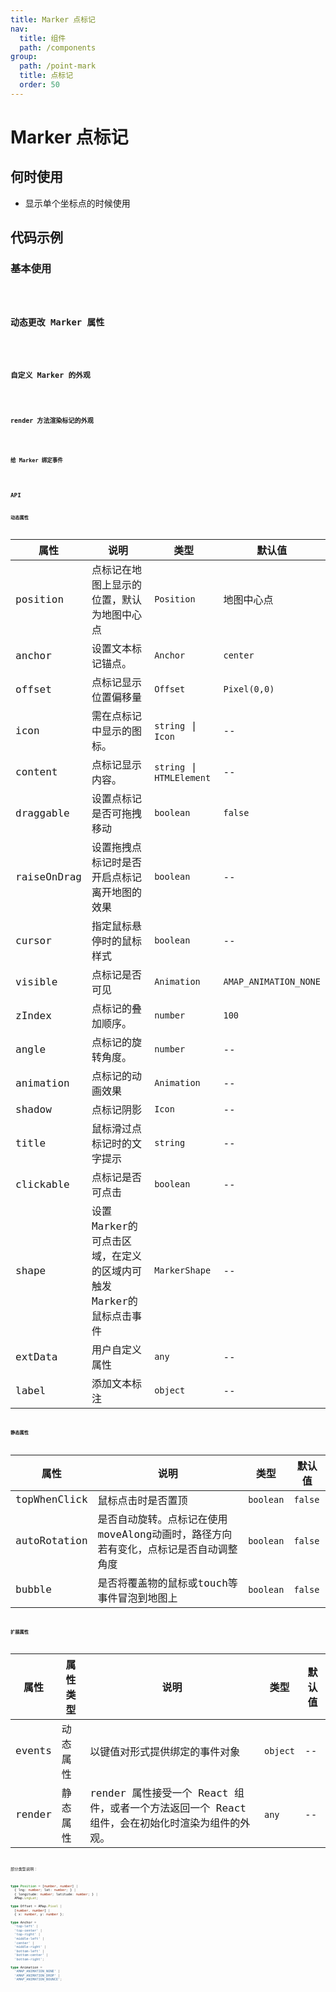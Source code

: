 ```yaml
---
title: Marker 点标记
nav:
  title: 组件
  path: /components
group:
  path: /point-mark
  title: 点标记
  order: 50
---
```


# Marker 点标记

## 何时使用

- 显示单个坐标点的时候使用

## 代码示例

### 基本使用

<code src="./demo/demo-01.tsx" />

### 动态更改 Marker 属性

<code src="./demo/demo-02.tsx" />

### 自定义 Marker 的外观

<code src="./demo/demo-03.tsx" />

### render 方法渲染标记的外观

<code src="./demo/demo-04.tsx" />

### 给 Marker 绑定事件

<code src="./demo/demo-05.tsx" />

## API

### 动态属性

| 属性 |说明|类型|默认值|
|-----|----|----|----|
|position|点标记在地图上显示的位置，默认为地图中心点| `Position` | 地图中心点 |
|anchor| 设置文本标记锚点。 | `Anchor` | `center` |
|offset| 点标记显示位置偏移量 | `Offset` | `Pixel(0,0)` |
|icon| 需在点标记中显示的图标。 | `string` \| `Icon` | -- |
|content| 点标记显示内容。 | `string` \| `HTMLElement` | -- |
|draggable| 设置点标记是否可拖拽移动 | `boolean` | `false` |
|raiseOnDrag| 设置拖拽点标记时是否开启点标记离开地图的效果 | `boolean` | -- |
|cursor| 指定鼠标悬停时的鼠标样式 | `boolean` | -- |
|visible| 点标记是否可见 | `Animation` | `AMAP_ANIMATION_NONE` |
|zIndex| 点标记的叠加顺序。 | `number` | `100` |
|angle| 点标记的旋转角度。 | `number` | -- |
|animation| 点标记的动画效果 | `Animation` | -- |
|shadow| 点标记阴影 | `Icon` | -- |
|title| 鼠标滑过点标记时的文字提示 | `string` | -- |
|clickable| 点标记是否可点击 | `boolean` | -- |
|shape| 设置Marker的可点击区域，在定义的区域内可触发Marker的鼠标点击事件 | `MarkerShape` | -- |
|extData| 用户自定义属性 | `any` | -- |
|label| 添加文本标注 | `object` | -- |

### 静态属性

| 属性 |说明|类型|默认值|
|-----|----|----|----|
|topWhenClick| 鼠标点击时是否置顶 | `boolean` | `false` |
|autoRotation| 是否自动旋转。点标记在使用moveAlong动画时，路径方向若有变化，点标记是否自动调整角度 | `boolean` | `false` |
|bubble| 是否将覆盖物的鼠标或touch等事件冒泡到地图上 | `boolean` | `false` |

### 扩展属性

| 属性 | 属性类型 |说明|类型|默认值|
|-----|----|----|----|----|
|events| 动态属性 | 以键值对形式提供绑定的事件对象 | `object` | -- |
|render| 静态属性 | render 属性接受一个 React 组件，或者一个方法返回一个 React 组件，会在初始化时渲染为组件的外观。 | `any` | -- |

部分类型说明：

```ts
type Position = [number, number] | 
  { lng: number; lat: number; } | 
  { longitude: number; latitude: number; } |
  AMap.LngLat;

type Offset = AMap.Pixel |
  [number, number] |
  { x: number, y: number };

type Anchor = 
  'top-left' | 
  'top-center' | 
  'top-right' | 
  'middle-left' | 
  'center' | 
  'middle-right' | 
  'bottom-left' | 
  'bottom-center' | 
  'bottom-right';

type Animation = 
  'AMAP_ANIMATION_NONE' | 
  'AMAP_ANIMATION_DROP' | 
  'AMAP_ANIMATION_BOUNCE';
```
